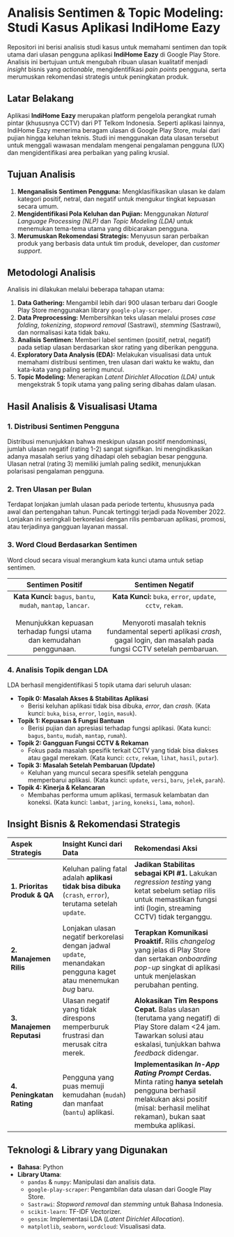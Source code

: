 # Analisis Sentimen & Topic Modeling: Studi Kasus Aplikasi IndiHome Eazy

Repositori ini berisi analisis studi kasus untuk memahami sentimen dan topik utama dari ulasan pengguna aplikasi **IndiHome Eazy** di Google Play Store. Analisis ini bertujuan untuk mengubah ribuan ulasan kualitatif menjadi *insight* bisnis yang *actionable*, mengidentifikasi *pain points* pengguna, serta merumuskan rekomendasi strategis untuk peningkatan produk.

## Latar Belakang
Aplikasi **IndiHome Eazy** merupakan platform pengelola perangkat rumah pintar (khususnya CCTV) dari PT Telkom Indonesia. Seperti aplikasi lainnya, IndiHome Eazy menerima beragam ulasan di Google Play Store, mulai dari pujian hingga keluhan teknis. Studi ini menggunakan data ulasan tersebut untuk menggali wawasan mendalam mengenai pengalaman pengguna (UX) dan mengidentifikasi area perbaikan yang paling krusial.

## Tujuan Analisis
1.  **Menganalisis Sentimen Pengguna:** Mengklasifikasikan ulasan ke dalam kategori positif, netral, dan negatif untuk mengukur tingkat kepuasan secara umum.
2.  **Mengidentifikasi Pola Keluhan dan Pujian:** Menggunakan *Natural Language Processing (NLP)* dan *Topic Modeling (LDA)* untuk menemukan tema-tema utama yang dibicarakan pengguna.
3.  **Merumuskan Rekomendasi Strategis:** Menyusun saran perbaikan produk yang berbasis data untuk tim produk, developer, dan *customer support*.

## Metodologi Analisis
Analisis ini dilakukan melalui beberapa tahapan utama:
1.  **Data Gathering:** Mengambil lebih dari 900 ulasan terbaru dari Google Play Store menggunakan library `google-play-scraper`.
2.  **Data Preprocessing:** Membersihkan teks ulasan melalui proses *case folding*, *tokenizing*, *stopword removal* (Sastrawi), *stemming* (Sastrawi), dan normalisasi kata tidak baku.
3.  **Analisis Sentimen:** Memberi label sentimen (positif, netral, negatif) pada setiap ulasan berdasarkan skor rating yang diberikan pengguna.
4.  **Exploratory Data Analysis (EDA):** Melakukan visualisasi data untuk memahami distribusi sentimen, tren ulasan dari waktu ke waktu, dan kata-kata yang paling sering muncul.
5.  **Topic Modeling:** Menerapkan *Latent Dirichlet Allocation (LDA)* untuk mengekstrak 5 topik utama yang paling sering dibahas dalam ulasan.

## Hasil Analisis & Visualisasi Utama

### 1. Distribusi Sentimen Pengguna
Distribusi menunjukkan bahwa meskipun ulasan positif mendominasi, jumlah ulasan negatif (rating 1-2) sangat signifikan. Ini mengindikasikan adanya masalah serius yang dihadapi oleh sebagian besar pengguna. Ulasan netral (rating 3) memiliki jumlah paling sedikit, menunjukkan polarisasi pengalaman pengguna.

### 2. Tren Ulasan per Bulan
Terdapat lonjakan jumlah ulasan pada periode tertentu, khususnya pada awal dan pertengahan tahun. Puncak tertinggi terjadi pada November 2022. Lonjakan ini seringkali berkorelasi dengan rilis pembaruan aplikasi, promosi, atau terjadinya gangguan layanan massal.

### 3. Word Cloud Berdasarkan Sentimen
Word cloud secara visual merangkum kata kunci utama untuk setiap sentimen.

| Sentimen Positif | Sentimen Negatif |
| :---: | :---: |
| **Kata Kunci:** `bagus`, `bantu`, `mudah`, `mantap`, `lancar`. <br><br> Menunjukkan kepuasan terhadap fungsi utama dan kemudahan penggunaan. | **Kata Kunci:** `buka`, `error`, `update`, `cctv`, `rekam`. <br><br> Menyoroti masalah teknis fundamental seperti aplikasi *crash*, gagal login, dan masalah pada fungsi CCTV setelah pembaruan. |

### 4. Analisis Topik dengan LDA
LDA berhasil mengidentifikasi 5 topik utama dari seluruh ulasan:
*   **Topik 0: Masalah Akses & Stabilitas Aplikasi**
    *   Berisi keluhan aplikasi tidak bisa dibuka, *error*, dan *crash*. (Kata kunci: `buka`, `bisa`, `error`, `login`, `masuk`).
*   **Topik 1: Kepuasan & Fungsi Bantuan**
    *   Berisi pujian dan apresiasi terhadap fungsi aplikasi. (Kata kunci: `bagus`, `bantu`, `mudah`, `mantap`, `rumah`).
*   **Topik 2: Gangguan Fungsi CCTV & Rekaman**
    *   Fokus pada masalah spesifik terkait CCTV yang tidak bisa diakses atau gagal merekam. (Kata kunci: `cctv`, `rekam`, `lihat`, `hasil`, `putar`).
*   **Topik 3: Masalah Setelah Pembaruan (Update)**
    *   Keluhan yang muncul secara spesifik setelah pengguna memperbarui aplikasi. (Kata kunci: `update`, `versi`, `baru`, `jelek`, `parah`).
*   **Topik 4: Kinerja & Kelancaran**
    *   Membahas performa umum aplikasi, termasuk kelambatan dan koneksi. (Kata kunci: `lambat`, `jaring`, `koneksi`, `lama`, `mohon`).

## Insight Bisnis & Rekomendasi Strategis

| Aspek Strategis | Insight Kunci dari Data | Rekomendasi Aksi |
| :--- | :--- | :--- |
| **1. Prioritas Produk & QA** | Keluhan paling fatal adalah **aplikasi tidak bisa dibuka** (`crash`, `error`), terutama setelah `update`. | **Jadikan Stabilitas sebagai KPI #1.** Lakukan *regression testing* yang ketat sebelum setiap rilis untuk memastikan fungsi inti (login, streaming CCTV) tidak terganggu. |
| **2. Manajemen Rilis** | Lonjakan ulasan negatif berkorelasi dengan jadwal `update`, menandakan pengguna kaget atau menemukan *bug* baru. | **Terapkan Komunikasi Proaktif.** Rilis *changelog* yang jelas di Play Store dan sertakan *onboarding pop-up* singkat di aplikasi untuk menjelaskan perubahan penting. |
| **3. Manajemen Reputasi** | Ulasan negatif yang tidak direspons memperburuk frustrasi dan merusak citra merek. | **Alokasikan Tim Respons Cepat.** Balas ulasan (terutama yang negatif) di Play Store dalam <24 jam. Tawarkan solusi atau eskalasi, tunjukkan bahwa *feedback* didengar. |
| **4. Peningkatan Rating** | Pengguna yang puas memuji kemudahan (`mudah`) dan manfaat (`bantu`) aplikasi. | **Implementasikan *In-App Rating Prompt* Cerdas.** Minta rating **hanya setelah** pengguna berhasil melakukan aksi positif (misal: berhasil melihat rekaman), bukan saat membuka aplikasi. |

## Teknologi & Library yang Digunakan
*   **Bahasa**: Python
*   **Library Utama**:
    *   `pandas` & `numpy`: Manipulasi dan analisis data.
    *   `google-play-scraper`: Pengambilan data ulasan dari Google Play Store.
    *   `Sastrawi`: *Stopword removal* dan *stemming* untuk Bahasa Indonesia.
    *   `scikit-learn`: TF-IDF Vectorizer.
    *   `gensim`: Implementasi LDA (*Latent Dirichlet Allocation*).
    *   `matplotlib`, `seaborn`, `wordcloud`: Visualisasi data.
